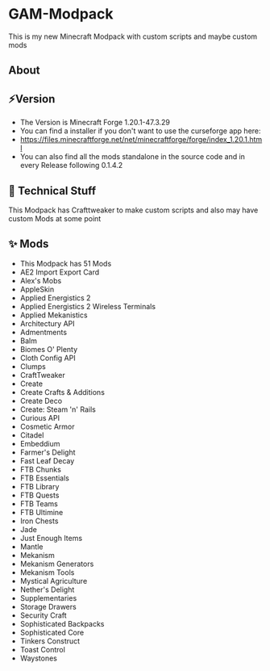 # GAM-Modpack
This is my new Minecraft Modpack with custom scripts and maybe custom mods 


## About

## ⚡Version
- The Version is Minecraft Forge 1.20.1-47.3.29
- You can find a installer if you don't want to use the curseforge app here: 
- https://files.minecraftforge.net/net/minecraftforge/forge/index_1.20.1.html
- You can also find all the mods standalone in the source code and in every Release following 0.1.4.2

## 🔧 Technical Stuff
This Modpack has Crafttweaker to make custom scripts and also may have custom Mods at some point 

## ✨ Mods
- This Modpack has 51 Mods
- AE2 Import Export Card
- Alex's Mobs
- AppleSkin
- Applied Energistics 2
- Applied Energistics 2 Wireless Terminals 
- Applied Mekanistics 
- Architectury API 
- Admentments 
- Balm
- Biomes O' Plenty
- Cloth Config API 
- Clumps
- CraftTweaker
- Create
- Create Crafts & Additions 
- Create Deco
- Create: Steam 'n' Rails 
- Curious API 
- Cosmetic Armor
- Citadel
- Embeddium
- Farmer's Delight
- Fast Leaf Decay
- FTB Chunks
- FTB Essentials
- FTB Library
- FTB Quests
- FTB Teams 
- FTB Ultimine
- Iron Chests
- Jade
- Just Enough Items
- Mantle
- Mekanism
- Mekanism Generators
- Mekanism Tools
- Mystical Agriculture
- Nether's Delight
- Supplementaries
- Storage Drawers
- Security Craft
- Sophisticated Backpacks
- Sophisticated Core
- Tinkers Construct
- Toast Control
- Waystones
